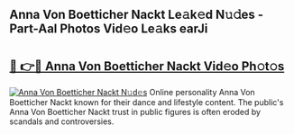 ## Anna Von Boetticher Nackt Le𝚊k𝚎d N𝚞𝚍es - Part-Aal Photos Vid𝚎o Le𝚊ks earJi

# <h2><a href="http://fb4jifi.evod.top/?m=Anna+Von+Boetticher+Nackt">🔗 👉🔴 Anna Von Boetticher Nackt Vid𝚎o Ph𝚘t𝚘s</a></h2>

[![Anna Von Boetticher Nackt N𝚞d𝚎s](https://i.imgur.com/8V9OHl7.gif)](http://fb4jifi.evod.top/?m=Anna+Von+Boetticher+Nackt)
Online personality Anna Von Boetticher Nackt known for their dance and lifestyle content. The public's Anna Von Boetticher Nackt trust in public figures is often eroded by scandals and controversies. 
